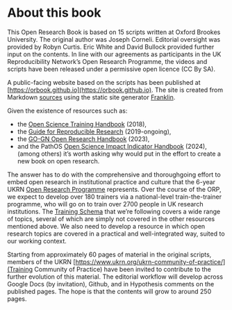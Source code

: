 # About this book

This Open Research Book is based on 15 scripts written at Oxford
Brookes University.  The original author was Joseph Corneli.
Editorial oversight was provided by Robyn Curtis.  Eric White and
David Bullock provided further input on the contents.  In line with
our agreements as participants in the UK Reproducibility Network’s
Open Research Programme, the videos and scripts have been released
under a permissive open licence (CC By SA).

A public-facing website based on the scripts has been published at
[https://orbook.github.io](https://orbook.github.io).  The site is
created from Markdown [sources](https://github.com/orbook/orbook.github.io/tree/sources)
using the static site generator [Franklin](https://franklinjl.org/).

Given the existence of resources such as:
- the [Open Science Training Handbook](https://open-science-training-handbook.gitbook.io/book) (2018),
- the [Guide for Reproducible Research](https://book.the-turing-way.org/reproducible-research/reproducible-research) (2019-ongoing),
- the [GO-GN Open Research Handbook](https://go-gn.net/gogn_outputs/open-research-handbook/) (2023),
- and the PathOS [Open Science Impact Indicator Handbook](https://handbook.pathos-project.eu/) (2024),
(among others) it’s worth asking why would put in the effort to create a new
book on open research.

The answer has to do with the comprehensive and thoroughgoing effort
to embed open research in institutional practice and culture that the
6-year UKRN [Open Research
Programme](https://www.ukrn.org/open-research-programme/) represents.
Over the course of the ORP, we expect to develop over 180 trainers via
a national-level train-the-trainer programme, who will go on to train
over 2700 people in UK research institutions.  The [Training
Schema](https://www.ukrn.org/training-schema/) that we’re following
covers a wide range of topics, several of which are simply not covered
in the other resources mentioned above.  We also need to develop a
resource in which open research topics are covered in a practical and
well-integrated way, suited to our working context.

Starting from approximately 60 pages of material in the original
scripts, members of the UKRN
[https://www.ukrn.org/ukrn-community-of-practice/](Training Community
of Practice) have been invited to contribute to the further evolution
of this material.  The editorial workflow will develop across Google
Docs (by invitation), Github, and in Hypothesis comments on the
published pages.  The hope is that the contents will grow to around
250 pages.
